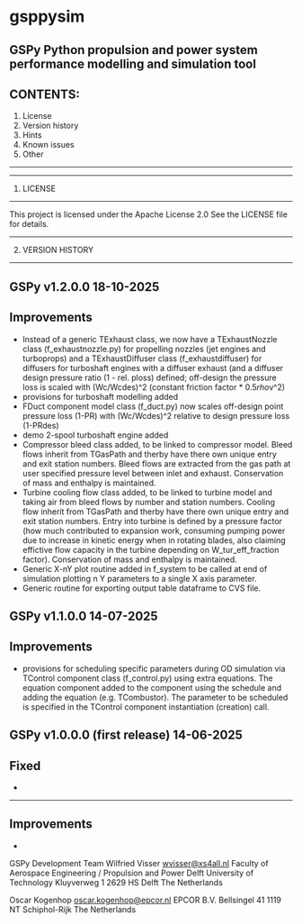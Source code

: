 # gsppysim
GSPy Python propulsion and power system performance modelling and simulation tool
--------------------------------------------------------------------------------
CONTENTS:
---------------------------------
1. License
2. Version history
3. Hints
4. Known issues
5. Other
---------------------------------

********************************************************************************
1. LICENSE
********************************************************************************

This project is licensed under the Apache License 2.0
See the LICENSE file for details.

********************************************************************************
2. VERSION HISTORY
********************************************************************************
GSPy v1.2.0.0                                                         18-10-2025
--------------------------------------------------------------------------------
Improvements
--------------------------------------------------------------------------------
* Instead of a generic TExhaust class, we now have a TExhaustNozzle class
  (f_exhaustnozzle.py) for propelling nozzles (jet engines and turboprops)
  and a TExhaustDiffuser class
  (f_exhaustdiffuser) for diffusers for turboshaft engines with a diffuser
  exhaust (and a diffuser design pressure ratio (1 - rel. ploss) defined;
  off-design the pressure loss is scaled with (Wc/Wcdes)^2 (constant friction
  factor * 0.5*rho*v^2)
* provisions for turboshaft modelling  added
* FDuct component model class (f_duct.py) now scales off-design point
  pressure loss (1-PR) with (Wc/Wcdes)^2 relative to design pressure loss
  (1-PRdes)
* demo 2-spool turboshaft engine added
* Compressor bleed class added, to be linked to compressor model. Bleed flows
  inherit from TGasPath and therby have there own unique entry and exit
  station numbers. Bleed flows are extracted from the gas path at user
  specified pressure level between inlet and exhaust. Conservation of mass
  and enthalpy is maintained.
* Turbine cooling flow class added, to be linked to turbine model and taking
  air from bleed flows by number and station numbers. Cooling flow
  inherit from TGasPath and therby have there own unique entry and exit
  station numbers. Entry into turbine is defined by a pressure factor (how
  much contributed to expansion work, consuming pumping power due to
  increase in kinetic energy when in rotating blades, also claiming effictive
  flow capacity in the turbine depending on W_tur_eff_fraction factor).
  Conservation of mass and enthalpy is maintained.
* Generic X-nY plot routine added in f_system to be called at end of simulation
  plotting n Y parameters to a single X axis parameter.
* Generic routine for exporting output table dataframe to CVS file.

GSPy v1.1.0.0                                                         14-07-2025
--------------------------------------------------------------------------------
Improvements
--------------------------------------------------------------------------------
* provisions for scheduling specific parameters during OD simulation
  via TControl component class (f_control.py) using extra equations. The
  equation component added to the component using the schedule and adding the
  equation (e.g. TCombustor). The parameter to be scheduled is specified in the
  TControl component instantiation (creation) call.

GSPy v1.0.0.0        (first release)                                  14-06-2025
--------------------------------------------------------------------------------
Fixed
--------------------------------------------------------------------------------
*

--------------------------------------------------------------------------------
Improvements
--------------------------------------------------------------------------------
*

GSPy Development Team
Wilfried Visser
wvisser@xs4all.nl
Faculty of Aerospace Engineering / Propulsion and Power
Delft University of Technology
Kluyverweg 1
2629 HS Delft
The Netherlands

Oscar Kogenhop
oscar.kogenhop@epcor.nl
EPCOR B.V.
Bellsingel 41
1119 NT Schiphol-Rijk
The Netherlands

